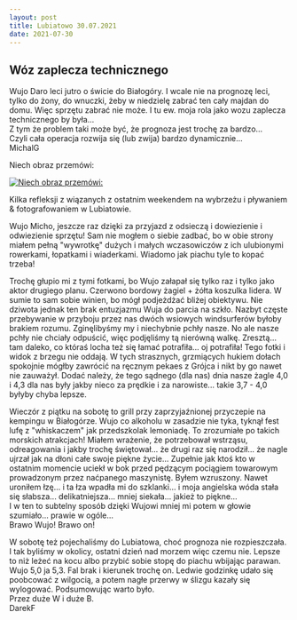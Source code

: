 ```yaml
---
layout: post
title: Lubiatowo 30.07.2021
date: 2021-07-30
---
```


## Wóz zaplecza technicznego  

Wujo Daro leci jutro o świcie do Białogóry. 
I wcale nie na prognozę leci, tylko do żony, do wnuczki, żeby w niedzielę zabrać ten cały majdan do domu. Więc sprzętu zabrać nie może. 
I tu ew. moja rola jako wozu zaplecza technicznego by była...  
Z tym że problem taki może być, że prognoza jest trochę za bardzo...  
Czyli cała operacja rozwija się (lub zwija) bardzo dynamicznie...  
MichalG  

Niech obraz przemówi:  

[![Niech obraz przemówi:](https://naspocie.pl/photorama/gallery/2021-07-30-Lubiatowo/pictures/223774228_2214459018694421_8592850221386590473_n.jpg)](https://naspocie.pl/photorama/gallery/2021-07-30-Lubiatowo/)  

Kilka refleksji z wiązanych z ostatnim weekendem na wybrzeżu i pływaniem & fotografowaniem w Lubiatowie.  

Wujo Micho, jeszcze raz dzięki za przyjazd z odsieczą i dowiezienie i odwiezienie sprzętu! 
Sam nie mogłem o siebie zadbać, bo w obie strony miałem pełną "wywrotkę" dużych i małych wczasowiczów z ich ulubionymi rowerkami, 
łopatkami i wiaderkami. Wiadomo jak piachu tyle to kopać trzeba!  

Trochę głupio mi z tymi fotkami, bo Wujo załapał się tylko raz i tylko jako aktor drugiego planu. 
Czerwono bordowy żagiel + żółta koszulka lidera. W sumie to sam sobie winien, bo mógł podjeżdżać bliżej obiektywu. 
Nie dziwota jednak ten brak entuzjazmu Wuja do parcia na szkło. 
Nazbyt częste przebywanie w przyboju przez nas dwóch wsiowych windsurferów byłoby brakiem rozumu. 
Zginęlibyśmy my i niechybnie pchły nasze. No ale nasze pchły nie chciały odpuścić, więc podjęliśmy tą nierówną walkę. 
Zresztą... tam daleko, co któraś locha też się łamać potrafiła... oj potrafiła! 
Tego fotki i widok z brzegu nie oddają. W tych strasznych, 
grzmiących hukiem dołach spokojnie mógłby zawrócić na ręcznym pekaes z Grójca i nikt by go nawet nie zauważył. 
Dodać należy, że tego sądnego (dla nas) dnia nasze żagle 4,0 i 4,3 dla nas były jakby nieco za prędkie i za narowiste... takie 3,7 - 4,0 byłyby chyba lepsze.  

Wieczór z piątku na sobotę to grill przy zaprzyjaźnionej przyczepie na kempingu w Białogórze. 
Wujo co alkoholu w zasadzie nie tyka, tyknął fest lufę z "whiskaczem" jak przedszkolak lemoniadę. 
To zrozumiałe po takich morskich atrakcjach! 
Miałem wrażenie, że potrzebował wstrząsu, odreagowania i jakby trochę świętował... że drugi raz się narodził... że nagle ujrzał jak na dłoni całe swoje piękne życie... 
Zupełnie jak ktoś kto w ostatnim momencie uciekł w bok przed pędzącym pociągiem towarowym prowadzonym przez naćpanego maszynistę. 
Byłem wzruszony. Nawet uroniłem łzę... i ta łza wpadła mi do szklanki... i moja angielska wóda stała się słabsza... delikatniejsza... mniej siekała... jakież to piękne...  
I w ten to subtelny sposób dzięki Wujowi mniej mi potem w głowie szumiało... prawie w ogóle...   
Brawo Wujo! Brawo on!

W sobotę też pojechaliśmy do Lubiatowa, choć prognoza nie rozpieszczała. 
I tak byliśmy w okolicy, ostatni dzień nad morzem więc czemu nie. 
Lepsze to niż leżeć na kocu albo przybić sobie stopę do piachu wbijając parawan. 
Wujo 5,0 ja 5,3. Fal brak i kierunek trochę on. Ledwie godzinkę udało się poobcować z wilgocią, a potem nagłe przerwy w ślizgu kazały się wylogować.
Podsumowując warto było.  
Przez duże W i duże B.  
DarekF  
